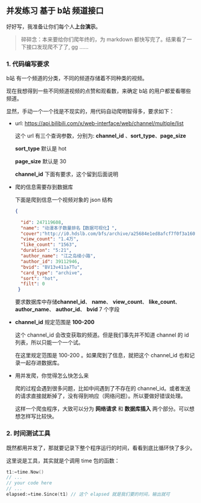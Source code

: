 ## 并发练习  基于 b站 频道接口

好好写，我准备让你们每个人**上台演示**。

> 碎碎念：本来要给你们爬年终的，为 markdown 都快写完了。结果看了一下接口发现爬不了了, gg ......

### 1. 代码编写要求

b站 有一个频道的分类，不同的频道存储着不同种类的视频。

现在我想得到一些不同频道视频的点赞和观看数，来确定 b站 的用户都爱看哪些频道。

显然，手动一个一个找是不现实的，用代码自动爬明智得多，要求如下：

* url: https://api.bilibili.com/x/web-interface/web/channel/multiple/list

  这个 url 有三个查询参数，分别为: **channel_id** 、**sort_type**、**page_size**

  **sort_type** 默认是 hot

  **page_size** 默认是 30

  **channel_id** 下面有要求，这个留到后面说明

* 爬的信息需要存到数据库

  下面是爬到信息一个视频对象的 json 结构

  ```json
  {
  	
    "id": 247119608,
    "name": "动漫本子数量排名【数据可视化】",
    "cover":"http://i0.hdslb.com/bfs/archive/a25684e1ed8afcf7f0f3a160eac30fe2602ab6c6.jpg",
    "view_count": "1.4万",
    "like_count": "1563",
    "duration": "5:21",
    "author_name": "江之岛绫小路",
    "author_id": 39112946,
    "bvid": "BV13v411a7Tu",
    "card_type": "archive",
    "sort": "hot",
    "filt": 0
   }
  ```

  要求数据库中存储**channel_id**、 **name**、 **view_count**、  **like_count**、  **author_name**、  **author_id**、  **bvid**  7 个字段

* **channel_id** 规定范围是 **100-200**

  这个 channel_id 会改变获取的频道。但是我们事先并不知道 channel 的 id 列表，所以只能一个一个试。

  在这里规定范围是 100-200 。如果爬到了信息，就把这个 channel_id 也和记录一起存进数据库。

* 用并发爬，你觉得怎么快怎么来

  爬的过程会遇到很多问题，比如中间遇到了不存在的 channel_id。或者发送的请求直接就断掉了，没有得到响应（网络问题）。所以要做好错误处理。

  这样一个爬虫程序，大致可以分为 **网络请求** 和 **数据库插入** 两个部分。可以想想怎样写比较快。

### 2. 时间测试工具

既然都用并发了，那就要记录下整个程序运行的时间，看看到底比循环快了多少。

这里说是工具，其实就是个调用 time 包的函数：

```go
t1:=time.Now()
// ...
// your code here
// ...
elapsed:=time.Since(t1) // 这个 elapsed 就是我们要的时间，输出就可
```
